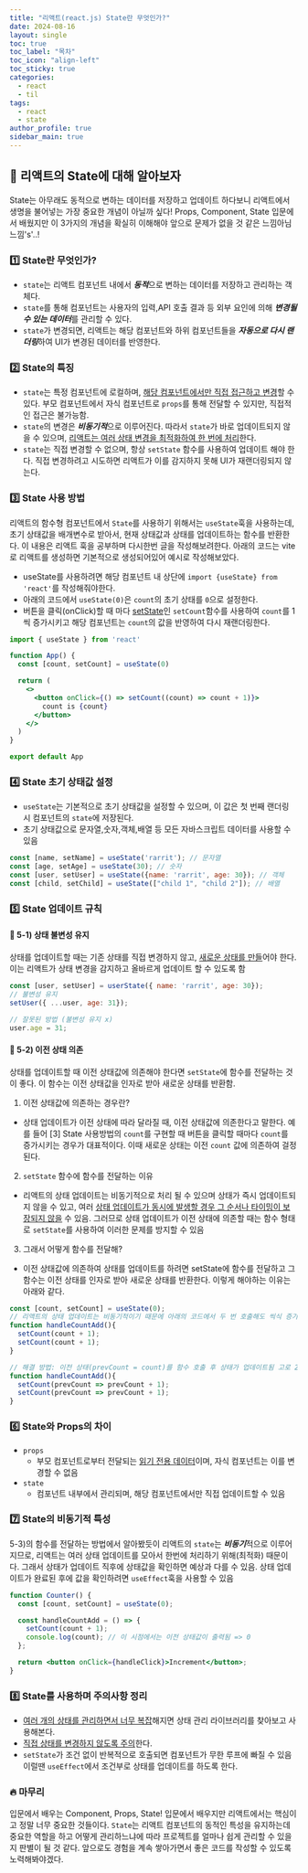 ```yaml
---
title: "리액트(react.js) State란 무엇인가?"
date: 2024-08-16
layout: single
toc: true
toc_label: "목차"
toc_icon: "align-left"
toc_sticky: true
categories:
  - react
  - til
tags:
  - react
  - state
author_profile: true
sidebar_main: true
---
```



## :ledger: 리액트의 State에 대해 알아보자
State는 아무래도 동적으로 변하는 데이터를 저장하고 업데이트 하다보니 리액트에서 생명을 불어넣는 가장 중요한 개념이 아닐까 싶다! Props, Component, State 입문에서 배웠지만 이 3가지의 개념을 확실히 이해해야 앞으로 문제가 없을 것 같은 느낌아님느낌's'..!

### :one: State란 무엇인가?
- `state`는 리액트 컴포넌트 내에서 ***동적***으로 변하는 데이터를 저장하고 관리하는 객체다.
- `state`를 통해 컴포넌트는 사용자의 입력,API 호출 결과 등 외부 요인에 의해 ***변경될 수 있는 데이터***를 관리할 수 있다.
- `state`가 변경되면, 리액트는 해당 컴포넌트와 하위 컴포넌트들을 ***자동으로 다시 랜더링***하여 UI가 변경된 데이터를 반영한다.

### :two: State의 특징
- `state`는 특정 컴포넌트에 로컬하며, <u>해당 컴포넌트에서만 직접 접근하고 변경</u>할 수 있다. 부모 컴포넌트에서 자식 컴포넌트로 `props`를 통해 전달할 수 있지만, 직접적인 접근은 불가능함.
- `state`의 변경은 ***비동기적***으로 이루어진다. 따라서 `state`가 바로 업데이트되지 않을 수 있으며, <u>리액트는 여러 상태 변경을 최적화하여 한 번에 처리</u>한다.
- `state`는 직접 변경할 수 없으며, 항상 `setState` 함수를 사용하여 업데이트 해야 한다. 직접 변경하려고 시도하면 리액트가 이를 감지하지 못해 UI가 재랜더링되지 않는다.

### :three: State 사용 방법
리액트의 함수형 컴포넌트에서 `State`를 사용하기 위해서는 `useState`훅을 사용하는데, 초기 상태값을 배개변수로 받아서, 현재 상태값과 상태를 업데이트하는 함수를 반환한다. 이 내용은 리액트 훅을 공부하며 다시한번 글을 작성해보려한다. 아래의 코드는 vite로 리액트를 생성하면 기본적으로 생성되어있어 예시로 작성해보았다.

- useState를 사용하려면 해당 컴포넌트 내 상단에 `import {useState} from 'react'`를 작성해줘야한다.
- 아래의 코드에서 `useState(0)`은 `count`의 초기 상태를 `0`으로 설정한다.
- 버튼을 클릭(onClick)할 때 마다 <u>setState</u>인 `setCount`함수를 사용하여 `count`를 1씩 증가시키고 해당 컴포넌트는 `count`의 값을 반영하여 다시 재랜더링한다.
```jsx
import { useState } from 'react'

function App() {
  const [count, setCount] = useState(0)

  return (
    <>
      <button onClick={() => setCount((count) => count + 1)}>
        count is {count}
      </button>
    </>
  )
}

export default App
```

### :four: State 초기 상태값 설정
- `useState`는 기본적으로 초기 상태값을 설정할 수 있으며, 이 값은 첫 번째 랜더링 시 컴포넌트의 `state`에 저장된다.
- 초기 상태값으로 문자열,숫자,객체,배열 등 모든 자바스크립트 데이터를 사용할 수 있음
```jsx
const [name, setName] = useState('rarrit'); // 문자열
const [age, setAge] = useState(30); // 숫자
const [user, setUser] = useState({name: 'rarrit', age: 30}); // 객체
const [child, setChild] = useState(["child 1", "child 2"]); // 배열
```

### :five: State 업데이트 규칙
#### :pushpin: 5-1) 상태 불변성 유지
상태를 업데이트할 때는 기존 상태를 직접 변경하지 않고, <u>새로운 상태를 만들</u>어야 한다. 이는 리액트가 상태 변경을 감지하고 올바르게 업데이트 할 수 있도록 함
```jsx
const [user, setUser] = userState({ name: 'rarrit', age: 30});
// 불변성 유지
setUser({ ...user, age: 31});

// 잘못된 방법 (불변성 유지 x)
user.age = 31; 
```

#### :pushpin: 5-2) 이전 상태 의존
상태를 업데이트할 때 이전 상태값에 의존해야 한다면 `setState`에 함수를 전달하는 것이 좋다. 이 함수는 이전 상태값을 인자로 받아 새로운 상태를 반환함.
1. 이전 상태값에 의존하는 경우란?
  - 상태 업데이트가 이전 상태에 따라 달라질 때, 이전 상태값에 의존한다고 말한다. 예를 들어 [3] State 사용방법의 `count`를 구현할 때 버튼을 클릭할 때마다 `count`를 증가시키는 경우가 대표적이다. 이때 새로운 상태는 이전 `count` 값에 의존하여 걸정된다.

2. `setState` 함수에 함수를 전달하는 이유
  - 리액트의 상태 업데이트는 비동기적으로 처리 될 수 있으며 상태가 즉시 업데이트되지 않을 수 있고, 여러 <u>상태 업데이트가 동시에 발생할 경우 그 순서나 타이밍이 보장되지 않을</u> 수 있음. 그러므로 상태 업데이트가 이전 상태에 의존할 때는 함수 형태로 `setState`를 사용하여 이러한 문제를 방지할 수 있음

3. 그래서 어떻게 함수를 전달해?
  - 이전 상태값에 의존하여 상태를 업데이트를 하려면 setState에 함수를 전달하고 그 함수는 이전 상태를 인자로 받아 새로운 상태를 반환한다. 이렇게 해야하는 이유는 아래와 같다.
```jsx
const [count, setCount] = useState(0);
// 리액트의 상태 업데이트는 비동기적이기 때문에 아래의 코드에서 두 번 호출해도 씩식 증가함
function handleCountAdd(){
  setCount(count + 1);
  setCount(count + 1);
}

// 해결 방법: 이전 상태(prevCount = count)를 함수 호출 후 상태가 업데이트됨 고로 2씩 증가함
function handleCountAdd(){
  setCount(prevCount => prevCount + 1);
  setCount(prevCount => prevCount + 1);
}
```
### :six: State와 Props의 차이
- `props`
  - 부모 컴포넌트로부터 전달되는 <u>읽기 전용 데이터</u>이며, 자식 컴포넌트는 이를 변경할 수 없음
- `state`
  - 컴포넌트 내부에서 관리되며, 해당 컴포넌트에서만 직접 업데이트할 수 있음

### :seven: State의 비동기적 특성
5-3)의 함수를 전달하는 방법에서 알아봤듯이 리액트의 `state`는 ***비동기***적으로 이루어지므로, 리액트는 여러 상태 업데이트를 모아서 한번에 처리하기 위해(최적화) 때문이다. 그래서 상태가 업데이트 직후에 상태값을 확인하면 예상과 다를 수 있음. 상태 업데이트가 완료된 후에 값을 확인하려면 `useEffect`훅을 사용할 수 있음
```jsx
function Counter() {
  const [count, setCount] = useState(0);

  const handleCountAdd = () => {
    setCount(count + 1);
    console.log(count); // 이 시점에서는 이전 상태값이 출력됨 => 0
  };

  return <button onClick={handleClick}>Increment</button>;
}
```

### :eight: State를 사용하며 주의사항 정리
- <u>여러 개의 상태를 관리하면서 너무 복잡</u>해지면 상태 관리 라이브러리를 찾아보고 사용해본다.
- <u>직접 상태를 변경하지 않도록 주의</u>한다.
- `setState`가 조건 없이 반복적으로 호출되면 컴포넌트가 무한 루프에 빠질 수 있음 이럴땐 `useEffect`에서 조건부로 상태를 업데이트를 하도록 한다.

### :fire: 마무리
입문에서 배우는 Component, Props, State! 입문에서 배우지만 리액트에서는 핵심이고 정말 너무 중요한 것들이다. `State`는 리액트 컴포넌트의 동적인 특성을 유지하는데 중요한 역할을 하고 어떻게 관리하느냐에 따라 프로젝트를 얼마나 쉽게 관리할 수 있을지 판별이 될 것 같다. 앞으로도 경험을 계속 쌓아가면서 좋은 코드를 작성할 수 있도록 노력해봐야겠다.